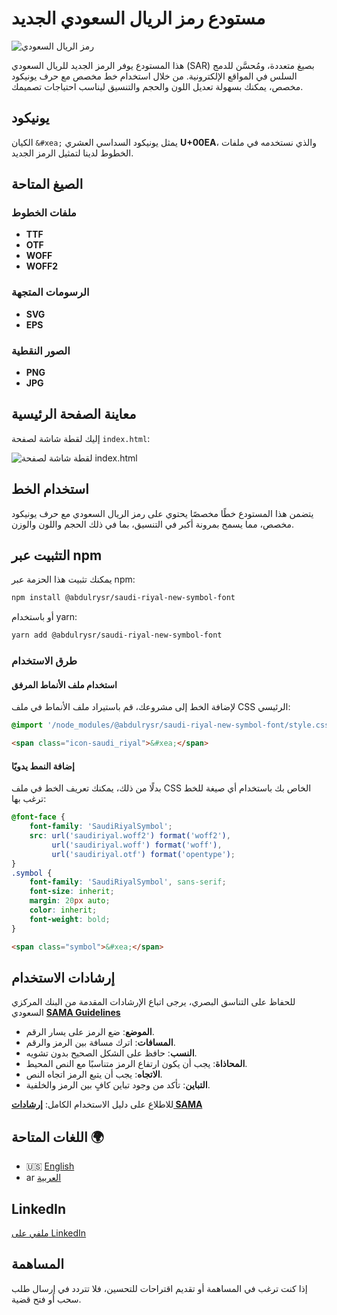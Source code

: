 # مستودع رمز الريال السعودي الجديد

![رمز الريال السعودي](https://argaamplus.s3.amazonaws.com/5df02013-fa26-45d6-b6de-6a97e5c871d5.png)

هذا المستودع يوفر الرمز الجديد للريال السعودي (SAR) بصيغ متعددة، ومُحسَّن للدمج السلس في المواقع الإلكترونية. من خلال استخدام خط مخصص مع حرف يونيكود مخصص، يمكنك بسهولة تعديل اللون والحجم والتنسيق ليناسب احتياجات تصميمك.

## يونيكود  

الكيان `&#xea;` يمثل يونيكود السداسي العشري **U+00EA**، والذي نستخدمه في ملفات الخطوط لدينا لتمثيل الرمز الجديد.


## الصيغ المتاحة

### ملفات الخطوط
- **TTF**
- **OTF**
- **WOFF**
- **WOFF2**

### الرسومات المتجهة
- **SVG**
- **EPS**

### الصور النقطية
- **PNG**
- **JPG**

## معاينة الصفحة الرئيسية  
إليك لقطة شاشة لصفحة `index.html`:  

![لقطة شاشة لصفحة index.html](/demo/image.JPG)  

## استخدام الخط
يتضمن هذا المستودع خطًا مخصصًا يحتوي على رمز الريال السعودي مع حرف يونيكود مخصص، مما يسمح بمرونة أكبر في التنسيق، بما في ذلك الحجم واللون والوزن.

## التثبيت عبر npm
يمكنك تثبيت هذا الحزمة عبر npm:

```sh
npm install @abdulrysr/saudi-riyal-new-symbol-font
```

أو باستخدام yarn:

```sh
yarn add @abdulrysr/saudi-riyal-new-symbol-font
```

### طرق الاستخدام
#### استخدام ملف الأنماط المرفق
لإضافة الخط إلى مشروعك، قم باستيراد ملف الأنماط في ملف CSS الرئيسي:
```css
@import '/node_modules/@abdulrysr/saudi-riyal-new-symbol-font/style.css';
```
```html
<span class="icon-saudi_riyal">&#xea;</span>
```

#### إضافة النمط يدويًا
بدلًا من ذلك، يمكنك تعريف الخط في ملف CSS الخاص بك باستخدام أي صيغة للخط ترغب بها:

```css
@font-face {
    font-family: 'SaudiRiyalSymbol';
    src: url('saudiriyal.woff2') format('woff2'),
         url('saudiriyal.woff') format('woff'),
         url('saudiriyal.otf') format('opentype');
}
.symbol {
    font-family: 'SaudiRiyalSymbol', sans-serif;
    font-size: inherit;
    margin: 20px auto;
    color: inherit;
    font-weight: bold;
}
```

```html
<span class="symbol">&#xea;</span>
```

## إرشادات الاستخدام
للحفاظ على التناسق البصري، يرجى اتباع الإرشادات المقدمة من البنك المركزي السعودي  **[SAMA Guidelines](https://www.sama.gov.sa/en-US/Currency/SRS/Pages/Guidelines.aspx)**

- **الموضع**: ضع الرمز على يسار الرقم.
- **المسافات**: اترك مسافة بين الرمز والرقم.
- **النسب**: حافظ على الشكل الصحيح بدون تشويه.
- **المحاذاة**: يجب أن يكون ارتفاع الرمز متناسبًا مع النص المحيط.
- **الاتجاه**: يجب أن يتبع الرمز اتجاه النص.
- **التباين**: تأكد من وجود تباين كافٍ بين الرمز والخلفية.

للاطلاع على دليل الاستخدام الكامل: **[إرشادات SAMA](#)**

## اللغات المتاحة 🌍
- 🇺🇸 [English](README.md)
- ar [العربية](README.ar.md)

## LinkedIn  
[ملفي على LinkedIn](https://www.linkedin.com/in/abdulrysr/)

## المساهمة
إذا كنت ترغب في المساهمة أو تقديم اقتراحات للتحسين، فلا تتردد في إرسال طلب سحب أو فتح قضية.